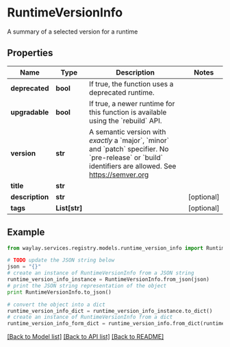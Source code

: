 # RuntimeVersionInfo

A summary of a selected version for a runtime

## Properties

Name | Type | Description | Notes
------------ | ------------- | ------------- | -------------
**deprecated** | **bool** | If true, the function uses a deprecated runtime. | 
**upgradable** | **bool** | If true, a newer runtime for this function is available using the &#x60;rebuild&#x60; API. | 
**version** | **str** | A semantic version with _exactly_ a &#x60;major&#x60;, &#x60;minor&#x60; and &#x60;patch&#x60; specifier. No &#x60;pre-release&#x60; or &#x60;build&#x60; identifiers are allowed. See https://semver.org | 
**title** | **str** |  | 
**description** | **str** |  | [optional] 
**tags** | **List[str]** |  | [optional] 

## Example

```python
from waylay.services.registry.models.runtime_version_info import RuntimeVersionInfo

# TODO update the JSON string below
json = "{}"
# create an instance of RuntimeVersionInfo from a JSON string
runtime_version_info_instance = RuntimeVersionInfo.from_json(json)
# print the JSON string representation of the object
print RuntimeVersionInfo.to_json()

# convert the object into a dict
runtime_version_info_dict = runtime_version_info_instance.to_dict()
# create an instance of RuntimeVersionInfo from a dict
runtime_version_info_form_dict = runtime_version_info.from_dict(runtime_version_info_dict)
```
[[Back to Model list]](../README.md#documentation-for-models) [[Back to API list]](../README.md#documentation-for-api-endpoints) [[Back to README]](../README.md)


